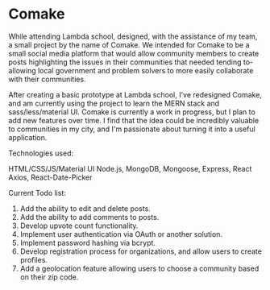 # Comake

While attending Lambda school, designed, with the assistance of my team, a small project by the name of Comake. We intended for Comake to be a small social media platform that
would allow community members to create posts highlighting the issues in their communities that needed tending to- allowing local government and problem solvers to more 
easily collaborate with their communities.

After creating a basic prototype at Lambda school, I've redesigned Comake, and am currently using the project to learn the MERN stack and sass/less/material UI.
Comake is currently a work in progress, but I plan to add new features over time. I find that the idea could be incredibly valuable to communities in my city,
and I'm passionate about turning it into a useful application.

Technologies used:

HTML/CSS/JS/Material UI
Node.js, MongoDB, Mongoose, Express, React
Axios, React-Date-Picker

Current Todo list:
1. Add the ability to edit and delete posts.
2. Add the ability to add comments to posts.
3. Develop upvote count functionality.
4. Implement user authentication via OAuth or another solution.
5. Implement password hashing via bcrypt.
6. Develop registration process for organizations, and allow users to create profiles.
7. Add a geolocation feature allowing users to choose a community based on their zip code.
